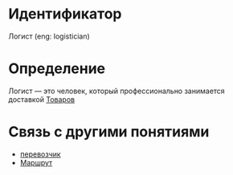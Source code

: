 # Идентификатор

Логист (eng: logistician)

# Определение

Логист — это человек, который профессионально занимается доставкой [Товаров](product.md)

# Связь с другими понятиями
- [перевозчик](driver.md)
- [Маршрут](route.md)